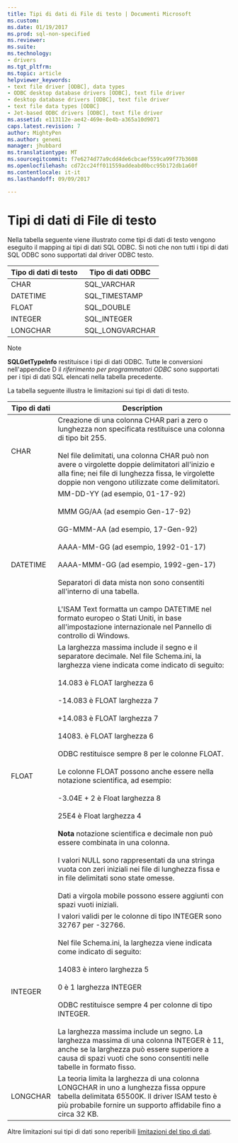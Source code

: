 ```yaml
---
title: Tipi di dati di File di testo | Documenti Microsoft
ms.custom: 
ms.date: 01/19/2017
ms.prod: sql-non-specified
ms.reviewer: 
ms.suite: 
ms.technology:
- drivers
ms.tgt_pltfrm: 
ms.topic: article
helpviewer_keywords:
- text file driver [ODBC], data types
- ODBC desktop database drivers [ODBC], text file driver
- desktop database drivers [ODBC], text file driver
- text file data types [ODBC]
- Jet-based ODBC drivers [ODBC], text file driver
ms.assetid: e113112e-ae42-469e-8e4b-a365a10d9071
caps.latest.revision: 7
author: MightyPen
ms.author: genemi
manager: jhubbard
ms.translationtype: MT
ms.sourcegitcommit: f7e6274d77a9cdd4de6cbcaef559ca99f77b3608
ms.openlocfilehash: cd72cc24ff011559addeabd0bcc95b172db1a60f
ms.contentlocale: it-it
ms.lasthandoff: 09/09/2017

---
```

# <a name="text-file-data-types"></a>Tipi di dati di File di testo
Nella tabella seguente viene illustrato come tipi di dati di testo vengono eseguito il mapping ai tipi di dati SQL ODBC. Si noti che non tutti i tipi di dati SQL ODBC sono supportati dal driver ODBC testo.  
  
|Tipo di dati di testo|Tipo di dati ODBC|  
|--------------------|--------------------|  
|CHAR|SQL_VARCHAR|  
|DATETIME|SQL_TIMESTAMP|  
|FLOAT|SQL_DOUBLE|  
|INTEGER|SQL_INTEGER|  
|LONGCHAR|SQL_LONGVARCHAR|  
  
> [!NOTE]  
>  **SQLGetTypeInfo** restituisce i tipi di dati ODBC. Tutte le conversioni nell'appendice D il *riferimento per programmatori ODBC* sono supportati per i tipi di dati SQL elencati nella tabella precedente.  
  
 La tabella seguente illustra le limitazioni sui tipi di dati di testo.  
  
|Tipo di dati|Description|  
|---------------|-----------------|  
|CHAR|Creazione di una colonna CHAR pari a zero o lunghezza non specificata restituisce una colonna di tipo bit 255.<br /><br /> Nel file delimitati, una colonna CHAR può non avere o virgolette doppie delimitatori all'inizio e alla fine; nei file di lunghezza fissa, le virgolette doppie non vengono utilizzate come delimitatori.|  
|DATETIME|MM-DD-YY (ad esempio, 01-17-92)<br /><br /> MMM GG/AA (ad esempio Gen-17-92)<br /><br /> GG-MMM-AA (ad esempio, 17-Gen-92)<br /><br /> AAAA-MM-GG (ad esempio, 1992-01-17)<br /><br /> AAAA-MMM-GG (ad esempio, 1992-gen-17)<br /><br /> Separatori di data mista non sono consentiti all'interno di una tabella.<br /><br /> L'ISAM Text formatta un campo DATETIME nel formato europeo o Stati Uniti, in base all'impostazione internazionale nel Pannello di controllo di Windows.|  
|FLOAT|La larghezza massima include il segno e il separatore decimale. Nel file Schema.ini, la larghezza viene indicata come indicato di seguito:<br /><br /> 14.083 è FLOAT larghezza 6<br /><br /> -14.083 è FLOAT larghezza 7<br /><br /> +14.083 è FLOAT larghezza 7<br /><br /> 14083. è FLOAT larghezza 6<br /><br /> ODBC restituisce sempre 8 per le colonne FLOAT.<br /><br /> Le colonne FLOAT possono anche essere nella notazione scientifica, ad esempio:<br /><br /> -3.04E + 2 è Float larghezza 8<br /><br /> 25E4 è Float larghezza 4<br /><br /> **Nota** notazione scientifica e decimale non può essere combinata in una colonna.<br /><br /> I valori NULL sono rappresentati da una stringa vuota con zeri iniziali nei file di lunghezza fissa e in file delimitati sono state omesse.<br /><br /> Dati a virgola mobile possono essere aggiunti con spazi vuoti iniziali.|  
|INTEGER|I valori validi per le colonne di tipo INTEGER sono 32767 per -32766.<br /><br /> Nel file Schema.ini, la larghezza viene indicata come indicato di seguito:<br /><br /> 14083 è intero larghezza 5<br /><br /> 0 è 1 larghezza INTEGER<br /><br /> ODBC restituisce sempre 4 per colonne di tipo INTEGER.<br /><br /> La larghezza massima include un segno. La larghezza massima di una colonna INTEGER è 11, anche se la larghezza può essere superiore a causa di spazi vuoti che sono consentiti nelle tabelle in formato fisso.|  
|LONGCHAR|La teoria limita la larghezza di una colonna LONGCHAR in uno a lunghezza fissa oppure tabella delimitata 65500K. Il driver ISAM testo è più probabile fornire un supporto affidabile fino a circa 32 KB.|  
  
 Altre limitazioni sui tipi di dati sono reperibili [limitazioni del tipo di dati](../../odbc/microsoft/data-type-limitations.md).
